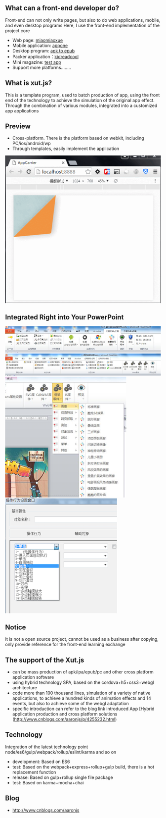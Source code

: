 What can a front-end developer do?
-----------------------------------

Front-end can not only write pages, but also to do web applications, mobile, and even desktop programs
Here, I use the front-end implementation of the project core
* Web page: [miaomiaoxue](http://www.miaomiaoxue.com/)
* Mobile application: [appone](http://www.appone.cn/)
* Desktop program: [apk to epub](http://www.cnblogs.com/aaronjs/p/4912316.html)
* Packer application：[kidreadcool](http://www.kidreadcool.com/)
* Mini magazine: [test app](http://www.docooldigest.com)
* Support more platforms........


What is xut.js?
-----------------------------------
This is a template program, used to batch production of app, using the front end of the technology to achieve the simulation of the original app effect. Through the combination of various modules, integrated into a customized app applications

Preview
-----------------------------------
* Cross-platform. There is the platform based on webkit, including PC/ios/android/wp
* Through templates, easily implement the application

![](https://github.com/JsAaron/res/blob/master/horizontal.gif)

Integrated Right into Your PowerPoint
-----------------------------------
![PowerPoint](https://github.com/JsAaron/res/blob/master/ppt1.jpg)
![PowerPoint](https://github.com/JsAaron/res/blob/master/ppt2.jpg)
![PowerPoint](https://github.com/JsAaron/res/blob/master/ppt4.jpg)
![PowerPoint](https://github.com/JsAaron/res/blob/master/ppt3.jpg)

Notice
-----------------------------------
It is not a open source project, cannot be used as a business after copying, only provide reference for the front-end learning exchange


The support of the Xut.js
-----------------------------------
* can be mass production of apk/ipa/epub/pc and other cross platform application software
* using hybrid technology SPA, based on the cordova+h5+css3+webgl architecture
* code more than 100 thousand lines, simulation of a variety of native applications, to achieve a hundred kinds of animation effects and 14 events, but also to achieve some of the webgl adaptation
* specific introduction can refer to the blog link introduced App [Hybrid application production and cross platform solutions (http://www.cnblogs.com/aaronjs/p/4255232.html)


Technology
-----------------------------------
Integration of the latest technology point node/es6/gulp/webpack/rollup/eslint/karma and so on
* development: Based on ES6
* test: Based on the webpack+express+rollup+gulp build, there is a hot replacement function
* release: Based on gulp+rollup single file package
* test: Based on karma+mocha+chai

Blog
-----------------------------------
* http://www.cnblogs.com/aaronjs
